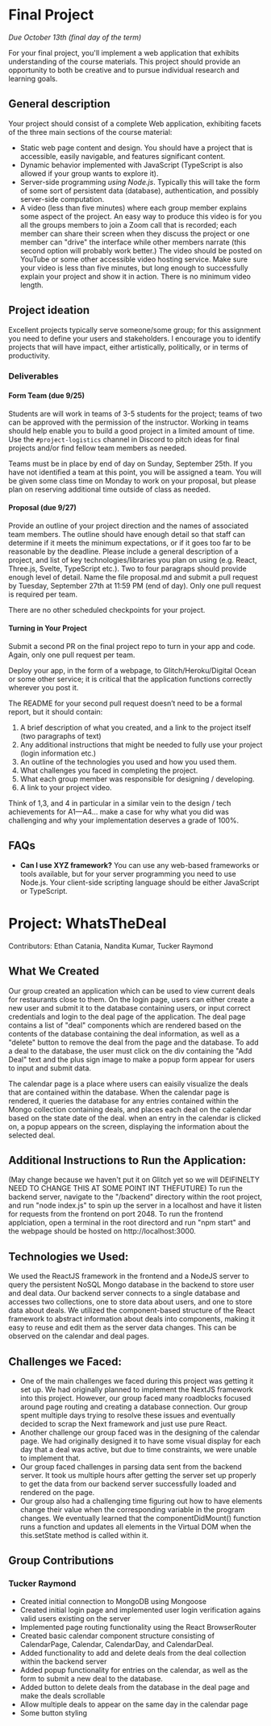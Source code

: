 # Final Project
*Due October 13th (final day of the term)*

For your final project, you'll implement a web application that exhibits understanding of the course materials. 
This project should provide an opportunity to both be creative and to pursue individual research and learning goals.

## General description
Your project should consist of a complete Web application, exhibiting facets of the three main sections of the course material:

- Static web page content and design. You should have a project that is accessible, easily navigable, and features significant content.
- Dynamic behavior implemented with JavaScript (TypeScript is also allowed if your group wants to explore it).
- Server-side programming *using Node.js*. Typically this will take the form of some sort of persistent data (database), authentication, and possibly server-side computation. 
- A video (less than five minutes) where each group member explains some aspect of the project. An easy way to produce this video is for you all the groups members to join a Zoom call that is recorded; each member can share their screen when they discuss the project or one member can "drive" the interface while other members narrate (this second option will probably work better.) The video should be posted on YouTube or some other accessible video hosting service. Make sure your video is less than five minutes, but long enough to successfully  explain your project and show it in action. There is no minimum video length.

## Project ideation
Excellent projects typically serve someone/some group; for this assignment you need to define your users and stakeholders. I encourage you to identify projects that will have impact, either artistically, politically, or in terms of productivity. 

### Deliverables

#### Form Team (due 9/25)
Students are will work in teams of 3-5 students for the project; teams of two can be approved with the permission of the instructor. Working in teams should help enable you to build a good project in a limited amount of time.  Use the `#project-logistics` channel in Discord to pitch ideas for final projects and/or find fellow team members as needed.

Teams must be in place by end of day on Sunday, September 25th. If you have not identified a team at this point, you will be assigned a team. You will be given some class time on Monday to work on your proposal, but please plan on reserving additional time outside of class as needed.

#### Proposal (due 9/27) 
Provide an outline of your project direction and the names of associated team members. 
The outline should have enough detail so that staff can determine if it meets the minimum expectations, or if it goes too far to be reasonable by the deadline. Please include a general description of a project, and list of key technologies/libraries you plan on using (e.g. React, Three.js, Svelte, TypeScript etc.). Two to four paragraps should provide enough level of detail. Name the file proposal.md and submit a pull request by Tuesday, September 27th at 11:59 PM (end of day). Only one pull request is required per team.

There are no other scheduled checkpoints for your project. 

#### Turning in Your Project
Submit a second PR on the final project repo to turn in your app and code. Again, only one pull request per team.

Deploy your app, in the form of a webpage, to Glitch/Heroku/Digital Ocean or some other service; it is critical that the application functions correctly wherever you post it.

The README for your second pull request doesn’t need to be a formal report, but it should contain:

1. A brief description of what you created, and a link to the project itself (two paragraphs of text)
2. Any additional instructions that might be needed to fully use your project (login information etc.)
3. An outline of the technologies you used and how you used them.
4. What challenges you faced in completing the project.
5. What each group member was responsible for designing / developing.
6. A link to your project video.

Think of 1,3, and 4 in particular in a similar vein to the design / tech achievements for A1—A4… make a case for why what you did was challenging and why your implementation deserves a grade of 100%.

## FAQs

- **Can I use XYZ framework?** You can use any web-based frameworks or tools available, but for your server programming you need to use Node.js. Your client-side scripting language should be either JavaScript or TypeScript.

# Project: WhatsTheDeal
Contributors: Ethan Catania, Nandita Kumar, Tucker Raymond

## What We Created
Our group created an application which can be used to view current deals for restaurants close to them. On the login page, users can either create a new user and submit it to the database containing users, or input correct credentials and login to the deal page of the application. The deal page contains a list of "deal" components which are rendered based on the contents of the database containing the deal information, as well as a "delete" button to remove the deal from the page and the database. To add a deal to the database, the user must click on the div containing the "Add Deal" text and the plus sign image to make a popup form appear for users to input and submit data.

The calendar page is a place where users can eaisily visualize the deals that are contained within the database. When the calendar page is rendered, it queries the database for any entries contained within the Mongo collection containing deals, and places each deal on the calendar based on the state date of the deal. when an entry in the calendar is clicked on, a popup appears on the screen, displaying the information about the selected deal.

## Additional Instructions to Run the Application: 
(May change because we haven't put it on Glitch yet so we will DEIFINELTY NEED TO CHANGE THIS AT SOME POINT INT THEFUTURE) To run the backend server, navigate to the "/backend" directory within the root project, and run "node index.js" to spin up the server in a localhost and have it listen for requests from the frontend on port 2048. To run the frontend applciation, open a terminal in the root directord and run "npm start" and the webpage should be hosted on http://localhost:3000.

## Technologies we Used:
We used the ReactJS framework in the frontend and a NodeJS server to query the persistent NoSQL Mongo database in the backend to store user and deal data. Our backend server connects to a single database and accesses two collections, one to store data about users, and one to store data about deals. We utilized the component-based structure of the React framework to abstract information about deals into components, making it easy to reuse and edit them as the server data changes. This can be observed on the calendar and deal pages.

## Challenges we Faced: 
- One of the main challenges we faced during this project was getting it set up. We had originally planned to implement the NextJS framework into this project. However, our group faced many roadblocks focused around page routing and creating a database connection. Our group spent multiple days trying to resolve these issues and eventually decided to scrap the Next framework and just use pure React.
- Another challenge our group faced was in the designing of the calendar page. We had originally designed it to have some visual display for each day that a deal was active, but due to time constraints, we were unable to implement that. 
- Our group faced challenges in parsing data sent from the backend server. It took us multiple hours after getting the server set up properly to get the data from our backend server successfully loaded and rendered on the page.
- Our group also had a challenging time figuring out how to have elements change their value when the corresponding variable in the program changes. We eventually learned that the componentDidMount() function runs a function and updates all elements in the Virtual DOM when the this.setState method is called within it.

## Group Contributions
### Tucker Raymond
- Created initial connection to MongoDB using Mongoose
- Created initial login page and implemented user login verification agains valid users existing on the server
- Implemented page routing functionality using the React BrowserRouter
- Created basic calendar component structure consisting of CalendarPage, Calendar, CalendarDay, and CalendarDeal.
- Added functionality to add and delete deals from the deal collection within the backend server
- Added popup functionality for entries on the calendar, as well as the form to submit a new deal to the database.
- Added button to delete deals from the database in the deal page and make the deals scrollable
- Allow multiple deals to appear on the same day in the calendar page
- Some button styling
